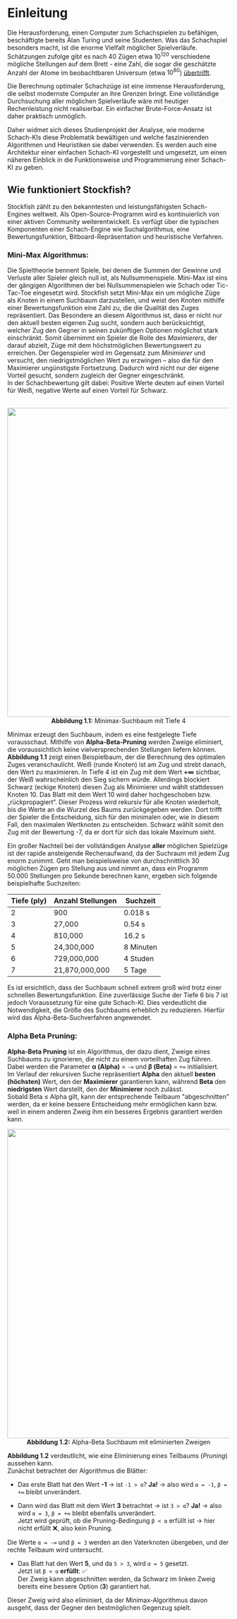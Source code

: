 # Einleitung


Die Herausforderung, einen Computer zum Schachspielen zu befähigen, beschäftigte bereits Alan Turing und seine Studenten. Was das Schachspiel besonders macht, ist die enorme Vielfalt möglicher Spielverläufe. Schätzungen zufolge gibt es nach 40 Zügen etwa ${10^{120}}$ verschiedene mögliche Stellungen auf dem Brett - eine Zahl, die sogar die geschätzte Anzahl der Atome im beobachtbaren Universum (etwa ${10^{80}}$)  [übertrifft][1].

[1]: https://www.chessjournal.com/how-many-possible-moves-are-there-in-chess/



Die Berechnung optimaler Schachzüge ist eine immense Herausforderung, die selbst modernste Computer an ihre Grenzen bringt. Eine vollständige Durchsuchung aller möglichen Spielverläufe wäre mit heutiger Rechenleistung nicht realisierbar. Ein einfacher Brute-Force-Ansatz ist daher praktisch unmöglich.


Daher widmet sich dieses Studienprojekt der Analyse, wie moderne Schach-KIs diese Problematik bewältigen und welche faszinierenden Algorithmen und Heuristiken sie dabei verwenden. Es werden auch eine Architektur einer einfachen Schach-KI  vorgestellt und umgesetzt, um einen näheren Einblick in die Funktionsweise und Programmierung einer Schach-KI zu geben.



## Wie funktioniert Stockfish?

Stockfish zählt zu den bekanntesten und leistungsfähigsten Schach-Engines weltweit. Als Open-Source-Programm wird es kontinuierlich von einer aktiven Community weiterentwickelt. Es verfügt über die typischen Komponenten einer Schach-Engine wie Suchalgorithmus,  eine Bewertungsfunktion, Bitboard-Repräsentation und heuristische Verfahren.

### Mini-Max Algorithmus:

Die Spieltheorie bennent Spiele, bei denen die Summen der Gewinne und Verluste aller Spieler gleich null ist,  als Nullsummenspiele.
Mini-Max ist eins der gängigen Algorithmen der bei Nullsummenspielen wie Schach oder Tic-Tac-Toe eingesetzt wird. Stockfish setzt Mini-Max ein um mögliche Züge als Knoten in einem Suchbaum darzustellen, und weist den Knoten mithilfe einer Bewertungsfunktion eine Zahl zu, die die Qualität des Zuges repräsentiert. Das Besondere an diesem Algorithmus ist, dass er nicht nur den aktuell besten eigenen Zug sucht, sondern auch berücksichtigt, welcher Zug den Gegner in seinen zukünftigen Optionen möglichst stark einschränkt. Somit übernimmt ein Spieler die Rolle des _Maximierers_, der darauf abzielt, Züge mit dem höchstmöglichen Bewertungswert zu erreichen. Der Gegenspieler wird im Gegensatz zum  _Minimierer_ und versucht, den niedrigstmöglichen Wert zu erzwingen – also die für den Maximierer ungünstigste Fortsetzung. Dadurch wird nicht nur der eigene Vorteil gesucht, sondern zugleich der Gegner eingeschränkt.  
In der Schachbewertung gilt dabei: Positive Werte deuten auf einen Vorteil für Weiß, negative Werte auf einen Vorteil für Schwarz.

<br>

<div style="text-align: center">
  <img src="Minimax Algorithm.png" width="700"><br>
  <strong>Abbildung 1.1:</strong> Minimax-Suchbaum mit Tiefe 4
</div>

Minimax erzeugt den Suchbaum, indem es eine festgelegte Tiefe vorausschaut. Mithilfe von **Alpha-Beta-Pruning** werden Zweige eliminiert, die voraussichtlich keine vielversprechenden Stellungen liefern können. **Abbildung 1.1** zeigt einen Beispielbaum, der die Berechnung des optimalen Zuges veranschaulicht. Weiß (runde Knoten) ist am Zug und strebt danach, den Wert zu maximieren. In Tiefe 4 ist ein Zug mit dem Wert **+∞** sichtbar, der Weiß wahrscheinlich den Sieg sichern würde. Allerdings blockiert Schwarz (eckige Knoten) diesen Zug als Minimierer und wählt stattdessen Knoten 10. Das Blatt mit dem Wert 10 wird daher hochgeschoben bzw. „rückpropagiert“. Dieser Prozess wird rekursiv für alle Knoten wiederholt, bis die Werte an die Wurzel des Baums zurückgegeben werden. Dort trifft der Spieler die Entscheidung, sich für den minimalen oder, wie in diesem Fall, den maximalen Wertknoten zu entscheiden. Schwarz wählt somit den Zug mit der Bewertung -7, da er dort für sich das lokale Maximum sieht.

Ein großer Nachteil bei der vollständigen Analyse **aller** möglichen Spielzüge ist der rapide ansteigende Rechenaufwand, da der Suchraum mit jedem Zug enorm zunimmt. Geht man beispielsweise von durchschnittlich 30 möglichen Zügen pro Stellung aus und nimmt an, dass ein Programm 50.000 Stellungen pro Sekunde berechnen kann, ergeben sich folgende beispielhafte Suchzeiten:

| Tiefe (ply) | Anzahl Stellungen | Suchzeit  |
| ----------- | ----------------- | --------- |
| 2           | 900               | 0.018 s   |
| 3           | 27,000            | 0.54 s    |
| 4           | 810,000           | 16.2 s    |
| 5           | 24,300,000        | 8 Minuten |
| 6           | 729,000,000       | 4 Studen  |
| 7           | 21,870,000,000    | 5 Tage    |

Es ist ersichtlich, dass der Suchbaum schnell extrem groß wird trotz einer schnellen Bewertungsfunktion. Eine zuverlässige Suche der Tiefe 6 bis 7 ist jedoch Voraussetzung für eine gute Schach-KI. Dies verdeutlicht die Notwendigkeit, die Größe des Suchbaums erheblich zu reduzieren. Hierfür wird das Alpha-Beta-Suchverfahren angewendet.

### Alpha Beta Pruning:

**Alpha-Beta Pruning** ist ein Algorithmus, der dazu dient, Zweige eines Suchbaums zu ignorieren, die nicht zu einem vorteilhaften Zug führen. Dabei werden die Parameter **α (Alpha)** = `-∞` und **β (Beta)** = `+∞` initialisiert.  
Im Verlauf der rekursiven Suche repräsentiert **Alpha** den aktuell **besten (höchsten)** Wert, den der **Maximierer** garantieren kann, während **Beta** den **niedrigsten** Wert darstellt, den der **Minimierer** noch zulässt.  
Sobald Beta ≤ Alpha gilt, kann der entsprechende Teilbaum "abgeschnitten" werden, da er keine bessere Entscheidung mehr ermöglichen kann bzw. weil in einem anderen Zweig ihm ein besseres Ergebnis garantiert werden kann.


<div style="text-align: center">
  <img src="Pasted image 20250407164834.png" width="700"><br>
  <strong>Abbildung 1.2:</strong> Alpha-Beta Suchbaum mit eliminierten Zweigen
</div>

**Abbildung 1.2** verdeutlicht, wie eine Eliminierung eines Teilbaums (_Pruning_) aussehen kann.  
Zunächst betrachtet der Algorithmus die Blätter:

- Das erste Blatt hat den Wert **-1** → ist `-1 > α`? **Ja!** → also wird `α = -1`, `β = +∞` bleibt unverändert.
    
- Dann wird das Blatt mit dem Wert **3** betrachtet → ist `3 > α`? **Ja!** → also wird `α = 3`, `β = +∞` bleibt ebenfalls unverändert.  
    Jetzt wird geprüft, ob die Pruning-Bedingung `β < α` erfüllt ist → hier nicht erfüllt ❌, also kein Pruning.
    

Die Werte `α = -∞` und `β = 3` werden an den Vaterknoten übergeben, und der rechte Teilbaum wird untersucht.

- Das Blatt hat den Wert **5**, und da `5 > 3`, wird `α = 5` gesetzt.  
    Jetzt ist `β < α` **erfüllt**: ✅  
    Der Zweig kann abgeschnitten werden, da Schwarz im linken Zweig bereits eine bessere Option (**3**) garantiert hat.
    
Dieser Zweig wird also eliminiert, da der Minimax-Algorithmus  davon ausgeht, dass der Gegner den bestmöglichen Gegenzug spielt.


